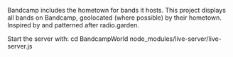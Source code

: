 Bandcamp includes the hometown for bands it hosts. This project displays all bands on Bandcamp, geolocated (where possible) by their hometown. Inspired by and patterned after radio.garden.

Start the server with:
cd BandcampWorld
node_modules/live-server/live-server.js

